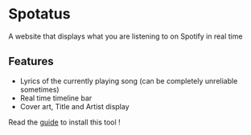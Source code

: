 # Spotatus
A website that displays what you are listening to on Spotify in real time

## Features
- Lyrics of the currently playing song (can be completely unreliable sometimes)
- Real time timeline bar
- Cover art, Title and Artist display

Read the [guide](https://github.com/haksolot/Spotatus/blob/main/SETUP.md) to install this tool !
